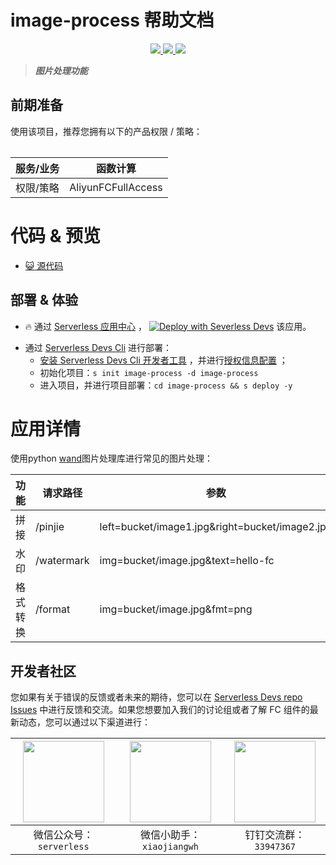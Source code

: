 # image-process 帮助文档

<p align="center" class="flex justify-center">
    <a href="https://www.serverless-devs.com" class="ml-1">
    <img src="http://editor.devsapp.cn/icon?package=image-process&type=packageType">
  </a>
  <a href="http://www.devsapp.cn/details.html?name=image-process" class="ml-1">
    <img src="http://editor.devsapp.cn/icon?package=image-process&type=packageVersion">
  </a>
  <a href="http://www.devsapp.cn/details.html?name=image-process" class="ml-1">
    <img src="http://editor.devsapp.cn/icon?package=image-process&type=packageDownload">
  </a>
</p>

<description>

> ***图片处理功能***

</description>

<table>

## 前期准备
使用该项目，推荐您拥有以下的产品权限 / 策略：

| 服务/业务 | 函数计算 |      
| --- |  --- |   
| 权限/策略 | AliyunFCFullAccess |  

</table>

<codepre id="codepre">

# 代码 & 预览

- [ :smiley_cat:  源代码](https://github.com/awesome-fc/image-process/tree/master/src)

</codepre>

<deploy>

## 部署 & 体验

<appcenter>

-  :fire:  通过 [Serverless 应用中心](https://fcnext.console.aliyun.com/applications/create?template=image-process) ，
[![Deploy with Severless Devs](https://img.alicdn.com/imgextra/i1/O1CN01w5RFbX1v45s8TIXPz_!!6000000006118-55-tps-95-28.svg)](https://fcnext.console.aliyun.com/applications/create?template=image-process)  该应用。 

</appcenter>

- 通过 [Serverless Devs Cli](https://www.serverless-devs.com/serverless-devs/install) 进行部署：
    - [安装 Serverless Devs Cli 开发者工具](https://www.serverless-devs.com/serverless-devs/install) ，并进行[授权信息配置](https://www.serverless-devs.com/fc/config) ；
    - 初始化项目：`s init image-process -d image-process`   
    - 进入项目，并进行项目部署：`cd image-process && s deploy -y`

</deploy>

<appdetail id="flushContent">

# 应用详情

使用python [wand](https://docs.wand-py.org/en/0.5.6/index.html)图片处理库进行常见的图片处理：

| 功能 |  请求路径 | 参数 |   
| --- |  --- | --- |  
| 拼接 | /pinjie | left=bucket/image1.jpg&right=bucket/image2.jpg |    
| 水印 | /watermark | img=bucket/image.jpg&text=hello-fc |    
| 格式转换 | /format | img=bucket/image.jpg&fmt=png |    

</appdetail>

<devgroup>

## 开发者社区

您如果有关于错误的反馈或者未来的期待，您可以在 [Serverless Devs repo Issues](https://github.com/serverless-devs/serverless-devs/issues) 中进行反馈和交流。如果您想要加入我们的讨论组或者了解 FC 组件的最新动态，您可以通过以下渠道进行：

<p align="center">

| <img src="https://serverless-article-picture.oss-cn-hangzhou.aliyuncs.com/1635407298906_20211028074819117230.png" width="130px" > | <img src="https://serverless-article-picture.oss-cn-hangzhou.aliyuncs.com/1635407044136_20211028074404326599.png" width="130px" > | <img src="https://serverless-article-picture.oss-cn-hangzhou.aliyuncs.com/1635407252200_20211028074732517533.png" width="130px" > |
|--- | --- | --- |
| <center>微信公众号：`serverless`</center> | <center>微信小助手：`xiaojiangwh`</center> | <center>钉钉交流群：`33947367`</center> | 

</p>

</devgroup>